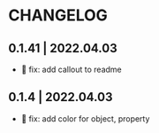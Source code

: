 # CHANGELOG

## 0.1.41 | 2022.04.03
-  🐛 fix: add callout to readme
## 0.1.4 | 2022.04.03
- 🐛 fix: add color for object, property 


